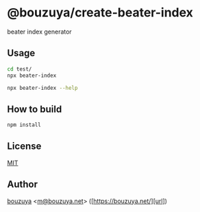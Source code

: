 # @bouzuya/create-beater-index

beater index generator

## Usage

```bash
cd test/
npx beater-index
```

```bash
npx beater-index --help
```

## How to build

```bash
npm install
```

## License

[MIT](LICENSE)

## Author

[bouzuya][user] &lt;[m@bouzuya.net][email]&gt; ([https://bouzuya.net/][url])

[user]: https://github.com/bouzuya
[email]: mailto:m@bouzuya.net
[url]: https://bouzuya.net/
